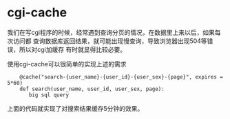 cgi-cache
=========

我们在写cgi程序的时候，经常遇到查询分页的情况，在数据里上来以后，如果每次访问都
查询数据库返回结果，就可能出现慢查询，导致浏览器出现504等错误，所以对cgi加缓存
有时就显得比较必要。

使用cgi-cache可以很简单的实现上述的需求

```
    @cache("search-{user_name}-{user_id}-{user_sex}-{page}", expires = 5*60)
    def search(user_name, user_id, user_sex, page):
       big sql query
```

上面的代码就实现了对搜索结果缓存5分钟的效果。
